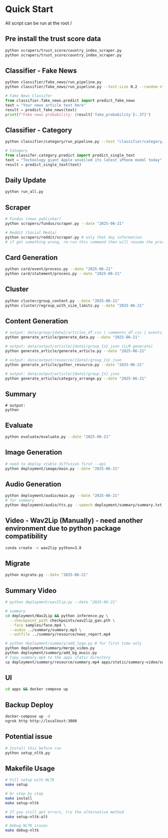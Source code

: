 # Quick Start

All script can be run at the root /

## Pre install the trust score data

```bash
python scrapers/trust_score/country_index_scraper.py
python scrapers/trust_score/country_index_scraper.py
```

## Classifier - Fake News

```bash
python classifier/fake_news/run_pipeline.py 
python classifier/fake_news/run_pipeline.py --test-size 0.2 --random-state 42
```

```python
# Fake News Classifer
from classifier.fake_news.predict import predict_fake_news
text = "Your news article text here"
result = predict_fake_news(text)
print(f"Fake news probability: {result['fake_probability']:.3f}")
```

## Classifier - Category

```bash
python classifier/category/run_pipeline.py --test "classifier/category/dataset/BBC_News_Test.csv" --train "classifier/category/dataset/BBC_News_Train.csv"
```

```python
# Category
from classifer.category.predict import predict_single_text
text = "Technology giant Apple unveiled its latest iPhone model today"
result = predict_single_text(text)
```

## Daily Update

```bash
python run_all.py
```

## Scraper 

```bash
# Fundus (news publisher)
python scrapers/fundus/scraper.py --date "2025-06-21"

# Reddit (Social Media) 
python scrapers/reddit/scraper.py # only that day information
# if get something wrong, re-run this command then will resume the processing !
```

## Card Generation
```bash
python card/event/process.py --date "2025-06-21"
python card/statement/process.py --date "2025-06-21"
```

## Cluster
```bash
python cluster/group_content.py --date "2025-06-21"  
python cluster/regroup_with_size_limits.py --date "2025-06-21" 
```

## Content Generation
```bash
# output: data/group/{date}/articles_df.csv | comments_df.csv | events_df.csv | post_df.csv
python generate_article/generate_data.py --date "2025-06-21"
```

```bash
# output: data/output/article/{date}/group_{n}.json (LLM generate)
python generate_article/generate_article.py --date "2025-06-21"
```

```bash
# output: data/output/resource/{date}/group_{n}.json
python generate_article/gather_resource.py --date "2025-06-21"
```

```bash
# output: data/output/article/{date}/group_{n}.json
python generate_article/category_arrange.py --date "2025-06-21"
```

## Summary

```
# output: 
python
```

## Evaluate

```bash
python evaluate/evaluate.py --date "2025-06-21"
```

## Image Generation

```bash
# need to deploy stable diffusion first --api
python deployment/image/main.py --date "2025-06-21"   
```

## Audio Generation

```bash
python deployment/audio/main.py --date "2025-06-21"
# for summary
python deployment/audio/tts.py --speech deployment/summary/summary.txt --output deployment/summary/summary.mp3 --voice us
```

## Video - Wav2Lip (Manually) - need another environment due to python package compatibility 

```bash
conda create -n wav2lip python=3.8
```

## Migrate

```bash
python migrate.py --date "2025-06-21"
```

## Summary Video

```bash
# python deployment/wav2lip.py --date "2025-06-21"

# summary
cd deployment/Wav2Lip && python inference.py \
  --checkpoint_path checkpoints/wav2lip_gan.pth \
  --face samples/face.mp4 \
  --audio ../summary/summary.mp3 \
  --outfile ../summary/resource/news_report.mp4

# python deployment/summary/add_logo.py # for first time only
python deployment/summary/merge_video.py
python deployment/summary/add_bg_music.py
# Copy summary.mp4 to the apps static directory
cp deployment/summary/resource/summary.mp4 apps/static/summary-video/summary.mp4
```

## UI

```bash
cd apps && docker compose up
```

## Backup Deploy

```bash
docker-compose up -d
ngrok http http://localhost:3000
```

## Potential issue

```bash
# Install this before run
python setup_nltk.py
```

## Makefile Usage

```bash
# Full setup with NLTK
make setup

# Or step by step
make install
make setup-nltk

# If you still get errors, try the alternative method
make setup-nltk-alt

# Debug NLTK issues
make debug-nltk
```
